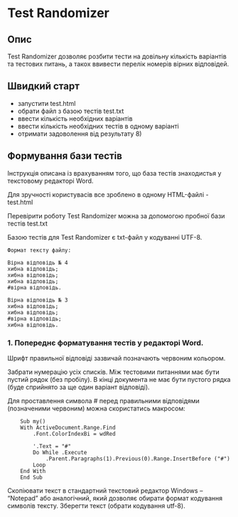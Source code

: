 # Test Randomizer

## Опис

Test Randomizer дозволяє розбити тести на довільну кількість варіантів та тестових питань, а такох ввивести перелік номерів вірних відповідей. 

## Швидкий старт

- запустити test.html
- обрати файл з базою тестів test.txt
- ввести кількість необхідних варіантів
- ввести кількість необхідних тестів в одному варіанті
- отримати задоволення від результату 8)

## Формування бази тестів

Інструкція описана із врахуванням того, що база тестів знаходистья у текстовому редакторі Word.

Для зручності користувасів все зроблено в одному HTML-файлі - test.html

Перевірити роботу Test Randomizer можна за допомогою пробної бази тестів test.txt

Базою тестів для Test Randomizer є txt-файл у кодуванні UTF-8.

	Формат тексту файлу: 
```
Вірна відповідь № 4
хибна відповідь;
хибна відповідь;
хибна відповідь;
#вірна відповідь.

Вірна відповідь № 3
хибна відповідь;
хибна відповідь;
#вірна відповідь;
хибна відповідь.
``` 

### 1. Попереднє форматування тестів у редакторі Word.

Шрифт правильної відповіді зазвичай позначають червоним кольором.

Забрати нумерацію усіх списків.
Між тестовими питаннями має бути пустий рядок (без пробілу).
В кінці документа не має бути пустого рядка (буде сприйнято за ще один варіант відповіді).

Для проставлення символа # перед правильними відповідями (позначеними червоним) можна скористатись макросом:
```
	Sub my()
	With ActiveDocument.Range.Find
	    .Font.ColorIndexBi = wdRed
	   
	    '.Text = "#"
	    Do While .Execute
	        .Parent.Paragraphs(1).Previous(0).Range.InsertBefore ("#")
	    Loop
	End With
	End Sub
```
Скопіювати текст в стандартний текстовий редактор Windows – “Notepad” або аналогічний, який дозволяє обирати формат кодування символів тексту.
Зберегти текст (обрати кодування utf-8).

